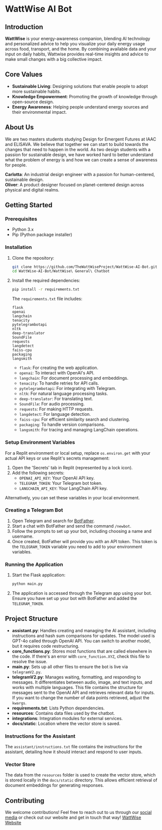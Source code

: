# WattWise AI Bot

## Introduction

**WattWise** is your energy-awareness companion, blending AI technology and personalized advice to help you visualize your daily energy usage across food, transport, and the home. By combining available data and your input on daily habits, Wattwise provides real-time insights and advice to make small changes with a big collective impact.

## Core Values

- **Sustainable Living**: Designing solutions that enable people to adopt more sustainable habits.
- **Knowledge Empowerment**: Promoting the growth of knowledge through open-source design.
- **Energy Awareness**: Helping people understand energy sources and their environmental impact.

## About Us
We are two masters students studying Design for Emergent Futures at IAAC and ELISAVA. We believe that together we can start to build towards the changes that need to happen in the world. As two design students with a passion for sustainable design, we have worked hard to better understand what the problem of energy is and how we can create a sense of awareness for people. 

**Carlotta**: An industrial design engineer with a passion for human-centered, sustainable design.  
**Oliver**: A product designer focused on planet-centered design across physical and digital realms.

## Getting Started

### Prerequisites

- Python 3.x
- Pip (Python package installer)

### Installation

1. Clone the repository:
   ```bash
   git clone https://github.com/TheWattWiseProject/WattWise-AI-Bot.git
   cd WattWise-AI-Bot/WattWise\ General\ Chatbot
   ```

2. Install the required dependencies:
   ```bash
   pip install -r requirements.txt
   ```

   The `requirements.txt` file includes:

   ```plaintext
   flask
   openai
   langchain
   tenacity
   pytelegrambotapi
   nltk
   deep-translator
   SoundFile
   requests
   langdetect
   faiss-cpu
   packaging
   langsmith
   ```

   - `flask`: For creating the web application.
   - `openai`: To interact with OpenAI's API.
   - `langchain`: For document processing and embeddings.
   - `tenacity`: To handle retries for API calls.
   - `pytelegrambotapi`: For integrating with Telegram.
   - `nltk`: For natural language processing tasks.
   - `deep-translator`: For translating text.
   - `SoundFile`: For audio processing.
   - `requests`: For making HTTP requests.
   - `langdetect`: For language detection.
   - `faiss-cpu`: For efficient similarity search and clustering.
   - `packaging`: To handle version comparisons.
   - `langsmith`: For tracing and managing LangChain operations.

### Setup Environment Variables

For a Replit environment or local setup, replace `os.environ.get` with your actual API keys or use Replit's secrets management:

1. Open the 'Secrets' tab in Replit (represented by a lock icon).
2. Add the following secrets:
   - `OPENAI_API_KEY`: Your OpenAI API key.
   - `TELEGRAM_TOKEN`: Your Telegram bot token.
   - `LANGCHAIN_API_KEY`: Your LangChain API key.

Alternatively, you can set these variables in your local environment.

### Creating a Telegram Bot

1. Open Telegram and search for [BotFather](https://telegram.me/BotFather).
2. Start a chat with BotFather and send the command `/newbot`.
3. Follow the prompts to set up your bot, including choosing a name and username.
4. Once created, BotFather will provide you with an API token. This token is the `TELEGRAM_TOKEN` variable you need to add to your environment variables.

### Running the Application

1. Start the Flask application:
   ```bash
   python main.py
   ```

2. The application is accessed through the Telegram app using your bot. Ensure you have set up your bot with BotFather and added the `TELEGRAM_TOKEN`.

## Project Structure

- **assistant.py**: Handles creating and managing the AI assistant, including instructions and hash sum comparisons for updates. The model used is GPT-4o called through OpenAI API. You can switch to another model, but it requires code restructuring.
- **core_functions.py**: Stores most functions that are called elsewhere in the code. If there's an error with `core_function.XYZ`, check this file to resolve the issue.
- **main.py**: Sets up all other files to ensure the bot is live via `telegramV2.py`.
- **telegramV2.py**: Manages waiting, formatting, and responding to messages. It differentiates between audio, image, and text inputs, and works with multiple languages. This file contains the structure for messages sent to the OpenAI API and retrieves relevant data for inputs. If you want to change the number of data points retrieved, adjust the `kwargs`.
- **requirements.txt**: Lists Python dependencies.
- **resources**: Contains data files used by the chatbot.
- **integrations**: Integration modules for external services.
- **docs/static**: Location where the vector store is saved.

### Instructions for the Assistant

The `assistant/instructions.txt` file contains the instructions for the assistant, detailing how it should interact and respond to user inputs.

### Vector Store

The data from the `resources` folder is used to create the vector store, which is stored locally in the `docs/static` directory. This allows efficient retrieval of document embeddings for generating responses.

## Contributing

We welcome contributions! Feel free to reach out to us through our [social media](https://www.instagram.com/thewattwiseproject/?igsh=MXg0MjV4NXpsc3R0eQ%3D%3D&utm_source=qr) or check out our website and get in touch that way! [WattWise Website](https://thewattwiseproject.github.io/WattWise/index.html)
